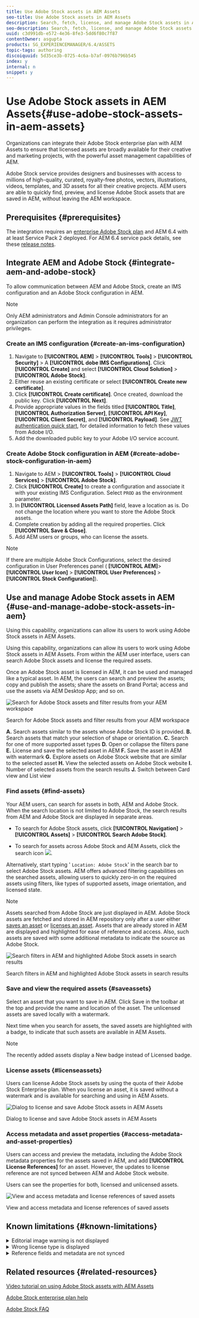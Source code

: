 ```yaml
---
title: Use Adobe Stock assets in AEM Assets
seo-title: Use Adobe Stock assets in AEM Assets
description: Search, fetch, license, and manage Adobe Stock assets in AEM. Treat the licensed assets as any other AEM asset.
seo-description: Search, fetch, license, and manage Adobe Stock assets in AEM. Treat the licensed assets as any other AEM asset.
uuid: c3d991db-e572-4e36-8fe3-5dd6f80c7f87
contentOwner: asgupta
products: SG_EXPERIENCEMANAGER/6.4/ASSETS
topic-tags: authoring
discoiquuid: 5d35ce3b-0725-4c6a-b7af-0976b796b545
index: y
internal: n
snippet: y
---
```


# Use Adobe Stock assets in AEM Assets{#use-adobe-stock-assets-in-aem-assets}

Organizations can integrate their Adobe Stock enterprise plan with AEM Assets to ensure that licensed assets are broadly available for their creative and marketing projects, with the powerful asset management capabilities of AEM.

Adobe Stock service provides designers and businesses with access to millions of high-quality, curated, royalty-free photos, vectors, illustrations, videos, templates, and 3D assets for all their creative projects. AEM users are able to quickly find, preview, and license Adobe Stock assets that are saved in AEM, without leaving the AEM workspace.

## Prerequisites {#prerequisites}

The integration requires an [enterprise Adobe Stock plan](https://landing.adobe.com/en/na/products/creative-cloud/ctir-4625-stock-for-enterprise/index.html) and AEM 6.4 with at least Service Pack 2 deployed. For AEM 6.4 service pack details, see these [release notes](../../release-notes/sp-release-notes.md).

## Integrate AEM and Adobe Stock {#integrate-aem-and-adobe-stock}

To allow communication between AEM and Adobe Stock, create an IMS configuration and an Adobe Stock configuration in AEM.

>[!NOTE]
>
>Only AEM administrators and Admin Console administrators for an organization can perform the integration as it requires administrator privileges.

### Create an IMS configuration {#create-an-ims-configuration}

1. Navigate to **[!UICONTROL AEM]** > **[!UICONTROL Tools]** > **[!UICONTROL Security]** > A **[!UICONTROL dobe IMS Configurations]**. Click **[!UICONTROL Create]** and select **[!UICONTROL Cloud Solution]** > **[!UICONTROL Adobe Stock]**.
1. Either reuse an existing certificate or select **[!UICONTROL Create new certificate]**.
1. Click **[!UICONTROL Create certificate]**. Once created, download the public key. Click **[!UICONTROL Next]**.
1. Provide appropriate values in the fields titled **[!UICONTROL Title]**, **[!UICONTROL Authorization Server]**, **[!UICONTROL API Key]**, **[!UICONTROL Client Secret]**, and **[!UICONTROL Payload]**. See [JWT authentication quick start](https://www.adobe.io/authentication/auth-methods.html#!adobeio/adobeio-documentation/master/auth/JWTAuthenticationQuickStart.md), for detailed information to fetch these values from Adobe I/O.
1. Add the downloaded public key to your Adobe I/O service account.

### Create Adobe Stock configuration in AEM {#create-adobe-stock-configuration-in-aem}

1. Navigate to AEM > **[!UICONTROL Tools]** > **[!UICONTROL Cloud Services]** > **[!UICONTROL Adobe Stock]**.
1. Click **[!UICONTROL Create]** to create a configuration and associate it with your existing IMS Configuration. Select `PROD` as the environment parameter.
1. In **[!UICONTROL Licensed Assets Path]** field, leave a location as is. Do not change the location where you want to store the Adobe Stock assets.
1. Complete creation by adding all the required properties. Click **[!UICONTROL Save & Close]**.
1. Add AEM users or groups, who can license the assets.

>[!NOTE]
>
>If there are multiple Adobe Stock Configurations, select the desired configuration in User Preferences panel ( **[!UICONTROL AEM]**> **[!UICONTROL User Icon]** > **[!UICONTROL User Preferences]** > **[!UICONTROL Stock Configuration]**).

## Use and manage Adobe Stock assets in AEM {#use-and-manage-adobe-stock-assets-in-aem}

Using this capability, organizations can allow its users to work using Adobe Stock assets in AEM Assets.

Using this capability, organizations can allow its users to work using Adobe Stock assets in AEM Assets. From within the AEM user interface, users can search Adobe Stock assets and license the required assets.

Once an Adobe Stock asset is licensed in AEM, it can be used and managed like a typical asset. In AEM, the users can search and preview the assets; copy and publish the assets; share the assets on Brand Portal; access and use the assets via AEM Desktop App; and so on.

![Search for Adobe Stock assets and filter results from your AEM workspace](assets/adobe-stock-search-results-workspace.png)

Search for Adobe Stock assets and filter results from your AEM workspace

**A.** Search assets similar to the assets whose Adobe Stock ID is provided. **B.** Search assets that match your selection of shape or orientation. **C.** Search for one of more supported asset types **D.** Open or collapse the filters pane **E.** License and save the selected asset in AEM **F.** Save the asset in AEM with watermark **G.** Explore assets on Adobe Stock website that are similar to the selected asset **H.** View the selected assets on Adobe Stock website **I.** Number of selected assets from the search results **J.** Switch between Card view and List view

### Find assets {#find-assets}

Your AEM users, can search for assets in both, AEM and Adobe Stock. When the search location is not limited to Adobe Stock, the search results from AEM and Adobe Stock are displayed in separate areas.

* To search for Adobe Stock assets, click **[!UICONTROL Navigation]** > **[!UICONTROL Assets]** > **[!UICONTROL Search Adobe Stock]**.  

* To search for assets across Adobe Stock and AEM Assets, click the search icon ![](assets/search_icon.png).

Alternatively, start typing ' `Location: Adobe Stock`' in the search bar to select Adobe Stock assets.  AEM offers advanced filtering capabilities on the searched assets, allowing users to quickly zero-in on the required assets using filters, like types of supported assets, image orientation, and licensed state.

>[!NOTE]
>
>Assets searched from Adobe Stock are just displayed in AEM. Adobe Stock assets are fetched and stored in AEM repository only after a user either [saves an asset](/assets/using/aem-assets-adobe-stock.html?cq_ck=1538142629383#saveassets) or [licenses an asset](/assets/using/aem-assets-adobe-stock.html?cq_ck=1538142629383#licenseassets). Assets that are already stored in AEM are displayed and highlighted for ease of reference and access. Also, such assets are saved with some additional metadata to indicate the source as Adobe Stock.

![Search filters in AEM and highlighted Adobe Stock assets in search results](assets/aem-search-filters2.jpg)

Search filters in AEM and highlighted Adobe Stock assets in search results

### Save and view the required assets {#saveassets}

Select an asset that you want to save in AEM. Click Save in the toolbar at the top and provide the name and location of the asset. The unlicensed assets are saved locally with a watermark.

Next time when you search for assets, the saved assets are highlighted with a badge, to indicate that such assets are available in AEM Assets.

>[!NOTE]
>
>The recently added assets display a New badge instead of Licensed badge.

### License assets {#licenseassets}

Users can license Adobe Stock assets by using the quota of their Adobe Stock Enterprise plan. When you license an asset, it is saved without a watermark and is available for searching and using in AEM Assets.

![Dialog to license and save Adobe Stock assets in AEM Assets](assets/aem-stock_licenseandsave.jpg)

Dialog to license and save Adobe Stock assets in AEM Assets

### Access metadata and asset properties {#access-metadata-and-asset-properties}

Users can access and preview the metadata, including the Adobe Stock metadata properties for the assets saved in AEM, and add **[!UICONTROL License References]** for an asset. However, the updates to license reference are not synced between AEM and Adobe Stock website.

Users can see the properties for both, licensed and unlicensed assets.

![View and access metadata and license references of saved assets](assets/metadata_properties.jpg)

View and access metadata and license references of saved assets

## Known limitations {#known-limitations}

<details> 
 <summary>Editorial image warning is not displayed</summary> 
 <p>When licensing an image, users cannot check if an image is Editorial Use Only. To prevent possible misuse, the administrators can turn off the access to editorial assets from the Admin Console.<br /> </p> 
</details>

<details> 
 <summary>Wrong license type is displayed</summary> 
 <p>It is possible that an incorrect license type is displayed in AEM for an asset. Users can log into the Adobe Stock website to see the license type.</p> 
</details>

<details> 
 <summary>Reference fields and metadata are not synced</summary> 
 <p>When a user updates a license reference field, the license reference information is updated in AEM but not on the Adobe Stock website. Similarly, if the user updates the reference fields on the Adobe Stock website, the updates are not synchronized in AEM.</p> 
</details>

## Related resources {#related-resources}

[Video tutorial on using Adobe Stock assets with AEM Assets](/content/help/en/experience-manager/kt/assets/using/stock-assets-feature-video-use)

[Adobe Stock enterprise plan help](/content/help/en/enterprise/using/adobe-stock-enterprise)

[Adobe Stock FAQ](/content/help/en/stock/faq)  

